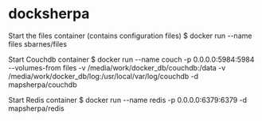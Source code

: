 # docksherpa

Start the files container (contains configuration files)
  $ docker run --name files sbarnes/files

Start Couchdb container
  $ docker run --name couch -p 0.0.0.0:5984:5984 --volumes-from files -v /media/work/docker_db/couchdb:/data -v /media/work/docker_db/log:/usr/local/var/log/couchdb -d mapsherpa/couchdb

Start Redis container
  $ docker run --name redis -p 0.0.0.0:6379:6379 -d mapsherpa/redis


